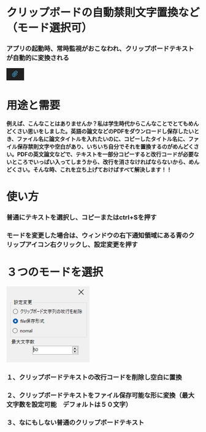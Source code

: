 # クリップボードの自動禁則文字置換など（モード選択可）
### アプリの起動時、常時監視がおこなわれ、クリップボードテキストが自動的に変換される
![icon](/clipicon.png) 

# 用途と需要
#### 例えば、こんなことはありませんか？私は学生時代からこんなことでとてもめんどくさい思いをしました。英語の論文などのPDFをダウンロードし保存したいとき、ファイル名に論文タイトルを入れたいのに、コピーしたタイトル名に、ファイル保存禁則文字や空白があり、いちいち自分でそれを置換するのがめんどくさい。PDFの英文論文などで、テキストを一部分コピーすると改行コードが必要ないところでいっぱい入ってしまうから、改行を消さなければならないから、めんどくさい。そんな時、これを立ち上げておけばすべて解決します！！

# 使い方
### 普通にテキストを選択し、コピーまたはctrl+Sを押す
### モードを変更した場合は、ウィンドウの右下通知領域にある青のクリップアイコン右クリックし、設定変更を押す

# ３つのモードを選択
![icon](/settingsimage.png)
###   １、クリップボードテキストの改行コードを削除し空白に置換
###   ２、クリップボードテキストをファイル保存可能な形に変換（最大文字数を設定可能　デフォルトは５０文字）
###   ３、なにもしない普通のクリップボードテキスト
